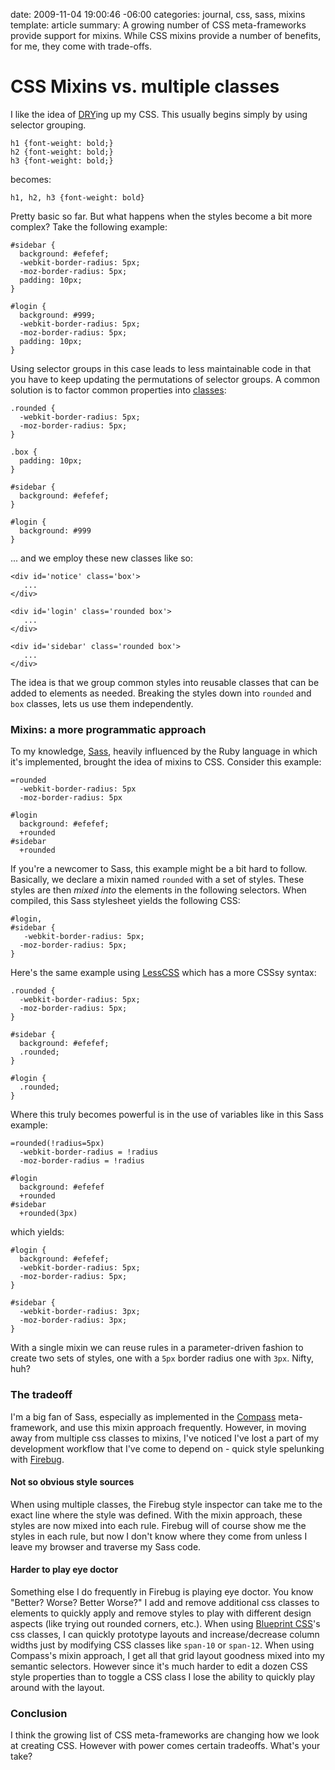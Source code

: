 date: 2009-11-04 19:00:46 -06:00
categories: journal, css, sass, mixins
template: article
summary: A growing number of CSS meta-frameworks provide support for mixins. While CSS mixins provide a number of benefits, for me, they come with trade-offs.

# CSS Mixins vs. multiple classes


I like the idea of <a href="http://en.wikipedia.org/wiki/Don't_repeat_yourself">DRY</a>ing up my CSS. This usually begins simply by using selector grouping.

    h1 {font-weight: bold;}
    h2 {font-weight: bold;}
    h3 {font-weight: bold;}


becomes:

    h1, h2, h3 {font-weight: bold}


Pretty basic so far. But what happens when the styles become a bit more complex? Take the following example:

    #sidebar {
      background: #efefef;
      -webkit-border-radius: 5px;
      -moz-border-radius: 5px;
      padding: 10px;
    }

    #login {
      background: #999;
      -webkit-border-radius: 5px;
      -moz-border-radius: 5px;
      padding: 10px;
    }



Using selector groups in this case leads to less maintainable code in that you have to keep updating the permutations of selector groups. A common solution is to factor common properties into <a href="http://www.w3.org/TR/CSS2/selector.html#class-html">classes</a>:

    .rounded {
      -webkit-border-radius: 5px;
      -moz-border-radius: 5px;
    }

    .box {
      padding: 10px;
    }

    #sidebar {
      background: #efefef;
    }

    #login {
      background: #999
    }



... and we employ these new classes like so:

    <div id='notice' class='box'>
       ...
    </div>

    <div id='login' class='rounded box'>
       ...
    </div>

    <div id='sidebar' class='rounded box'>
       ...
    </div>

The idea is that we group common styles into reusable classes that can be added to elements as needed. Breaking the styles down into <code>rounded</code> and <code>box</code> classes, lets us use them independently.

### Mixins: a more programmatic approach

To my knowledge, <a href="http://sass-lang.com/">Sass</a>, heavily influenced by the Ruby language in which it's implemented, brought the idea of mixins to CSS. Consider this example:

    =rounded
      -webkit-border-radius: 5px
      -moz-border-radius: 5px

    #login
      background: #efefef;
      +rounded
    #sidebar
      +rounded


If you're a newcomer to Sass, this example might be a bit hard to follow. Basically, we declare a mixin named <code>rounded</code> with a set of styles. These styles are then <em>mixed into</em> the elements in the following selectors. When compiled, this Sass stylesheet yields the following CSS:

    #login,
    #sidebar {
       -webkit-border-radius: 5px;
      -moz-border-radius: 5px;
    }


Here's the same example using <a href="http://lesscss.org/">LessCSS</a> which has a more CSSsy syntax:

    .rounded {
      -webkit-border-radius: 5px;
      -moz-border-radius: 5px;
    }

    #sidebar {
      background: #efefef;
      .rounded;
    }

    #login {
      .rounded;
    }


Where this truly becomes powerful is in the use of variables like in this Sass example:

    =rounded(!radius=5px)
      -webkit-border-radius = !radius
      -moz-border-radius = !radius

    #login
      background: #efefef
      +rounded
    #sidebar
      +rounded(3px)


which yields:

    #login {
      background: #efefef;
      -webkit-border-radius: 5px;
      -moz-border-radius: 5px;
    }

    #sidebar {
      -webkit-border-radius: 3px;
      -moz-border-radius: 3px;
    }


With a single mixin we can reuse rules in a parameter-driven fashion to create two sets of styles, one with a <code>5px</code> border radius one with <code>3px</code>. Nifty, huh?

### The tradeoff

I'm a big fan of Sass, especially as implemented in the <a href="http://compass-style.org/">Compass</a> meta-framework, and use this mixin approach frequently. However, in moving away from multiple css classes to mixins, I've noticed I've lost a part of my development workflow that I've come to depend on - quick style spelunking with <a href="http://getfirebug.com">Firebug</a>.

#### Not so obvious style sources

When using multiple classes, the Firebug style inspector can take me to the exact line where the style was defined. With the mixin approach, these styles are now mixed into each rule. Firebug will of course show me the styles in each rule, but now I don't know where they come from unless I leave my browser and traverse my Sass code.

#### Harder to play eye doctor

Something else I do frequently in Firebug is playing eye doctor. You know "Better? Worse? Better Worse?" I add and remove additional css classes to elements to quickly apply and remove styles to play with different design aspects (like trying out rounded corners, etc.). When using <a href="http://blueprintcss.org">Blueprint CSS</a>'s css classes, I can quickly prototype layouts and increase/decrease column widths just by modifying CSS classes like <code>span-10</code> or <code>span-12</code>. When using Compass's mixin approach, I get all that grid layout goodness mixed into my semantic selectors. However since it's much harder to edit a dozen CSS style properties than to toggle a CSS class I lose the ability to quickly play around with the layout.

### Conclusion

I think the growing list of CSS meta-frameworks are changing how we look at creating CSS. However with power comes certain tradeoffs. What's your take?
